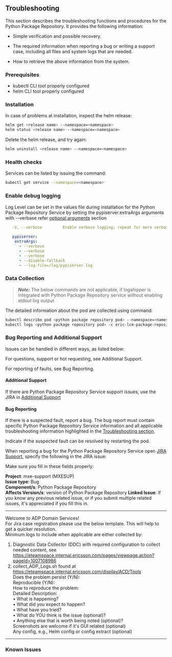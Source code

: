 ## Troubleshooting

This section describes the troubleshooting functions and procedures for the Python Package Repository. It provides the following information:

- Simple verification and possible recovery.

- The required information when reporting a bug or writing a support case, including all files and system logs that are needed.

- How to retrieve the above information from the system.

### Prerequisites

- kubectl CLI tool properly configured
- helm CLI tool properly configured

### Installation

In case of problems at installation, inspect the helm release:

```sh
helm get <release name> --namespace=<namespace>
helm status <release name> --namespace=<namespace>
```

Delete the helm release, and try again:

```sh
helm uninstall <release name> --namespace=<namespace>
```

### Health checks

Services can be listed by issuing the command:

```sh
kubectl get service --namespace=<namespace>
```

### Enable debug logging

Log Level can be set in the values file during installation for the Python Package Repository Service by setting the pypiserver.extraArgs arguments with --verbase refer [optional arguments](#optional-arguments) section

```yaml
   -v, --verbose         Enable verbose logging; repeat for more verbosity.
   
   pypiserver:
    extraArgs:
      - --verbose
      - --verbose
      - --verbose
      - --disable-fallback
      - --log-file=/log/pypiserver.log

```


### Data Collection

> **_Note:_** The below commands are not applicable, if logshipper is integrated with Python Package Repository service without enabling stdout log output

The detailed information about the pod are collected using command:

```sh
kubectl describe pod <python package repository pod> --namespace=<namespace>
kubectl logs <python package repository pod> -c eric-lcm-package-repository-py --namespace=<namespace>

```

### Bug Reporting and Additional Support

Issues can be handled in different ways, as listed below:

For questions, support or hot requesting, see Additional Support.

For reporting of faults, see Bug Reporting.

#### Additional Support
If there are Python Package Repository Service support issues, use the JIRA in [Additional Support](https://eteamproject.internal.ericsson.com/projects/MXESUP)

#### Bug Reporting
If there is a suspected fault, report a bug. The bug report must contain specific Python Package Repository Service information and all applicable troubleshooting information highlighted in the [Troubleshooting section](#troubleshooting).

Indicate if the suspected fault can be resolved by restarting the pod.

When reporting a bug for the Python Package Repository Service open [JIRA Support](https://eteamproject.internal.ericsson.com/projects/MXESUP), specify the following in the JIRA issue:

Make sure you fill in these fields properly:

**Project**: mxe-support (MXESUP)  
**Issue type**: Bug  
**Component/s**: Python Package Repository  
**Affects Version/s**: version of Python Package Repository
**Linked Issue**: if you know any previous related issue, or if you submit multiple related issues, it's appreciated if you fill this in.  

------------------------------  
Welcome to ADP Domain Services!  
For Jira case registration please use the below template. This will help to get a quicker resolution.  
Minimum logs to include when applicable are either collected by:  
1) Diagnostic Data Collector (DDC) with required configuration to collect needed content, see https://eteamspace.internal.ericsson.com/pages/viewpage.action?pageId=1007108986  
2) collect_ADP_Logs.sh found at https://eteamspace.internal.ericsson.com/display/ACD/Tools  
   Does the problem persist (Y/N):  
   Reproducible (Y/N):  
   How to reproduce the problem:  
   Detailed Description:  
   • What is happening?  
   • What did you expect to happen?  
   • What have you tried?  
   • What do YOU think is the issue (optional)?  
   • Anything else that is worth being noted (optional)?  
   Screenshots are welcome if it's GUI related (optional)  
   Any config, e.g., Helm config or config extract (optional)  
--------------------------------  

### Known Issues
